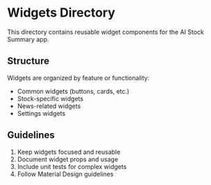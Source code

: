 # Widgets Directory

This directory contains reusable widget components for the AI Stock Summary app.

## Structure

Widgets are organized by feature or functionality:

- Common widgets (buttons, cards, etc.)
- Stock-specific widgets
- News-related widgets
- Settings widgets

## Guidelines

1. Keep widgets focused and reusable
2. Document widget props and usage
3. Include unit tests for complex widgets
4. Follow Material Design guidelines
